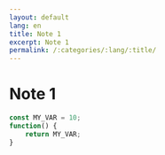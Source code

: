 ```yaml
---
layout: default
lang: en
title: Note 1
excerpt: Note 1
permalink: /:categories/:lang/:title/
---
```


# Note 1


```javascript
const MY_VAR = 10;
function() {
    return MY_VAR;
}
```